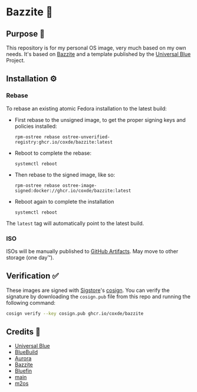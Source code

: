 # Bazzite 🔮

## Purpose 🤔

This repository is for my personal OS image, very much based on my own needs. It's based on [Bazzite](https://bazzite.gg/) and a template published by the [Universal Blue](https://universal-blue.org/) Project.

## Installation ⚙️

### Rebase

To rebase an existing atomic Fedora installation to the latest build:

-   First rebase to the unsigned image, to get the proper signing keys and policies installed:
    ```
    rpm-ostree rebase ostree-unverified-registry:ghcr.io/coxde/bazzite:latest
    ```
-   Reboot to complete the rebase:
    ```
    systemctl reboot
    ```
-   Then rebase to the signed image, like so:
    ```
    rpm-ostree rebase ostree-image-signed:docker://ghcr.io/coxde/bazzite:latest
    ```
-   Reboot again to complete the installation
    ```
    systemctl reboot
    ```

The `latest` tag will automatically point to the latest build.

### ISO

ISOs will be manually published to [GitHub Artifacts](https://github.com/coxde/bazzite/actions/workflows/build-iso.yml). May move to other storage (one day™).

## Verification ✅

These images are signed with [Sigstore](https://www.sigstore.dev/)'s [cosign](https://github.com/sigstore/cosign). You can verify the signature by downloading the `cosign.pub` file from this repo and running the following command:

```bash
cosign verify --key cosign.pub ghcr.io/coxde/bazzite
```

## Credits 💌

-   [Universal Blue](https://universal-blue.org/)
-   [BlueBuild](https://blue-build.org/)
-   [Aurora](https://getaurora.dev/)
-   [Bazzite](https://bazzite.gg/)
-   [Bluefin](https://projectbluefin.io/)
-   [main](https://github.com/ubazzite/main/)
-   [m2os](https://github.com/m2giles/m2os)
